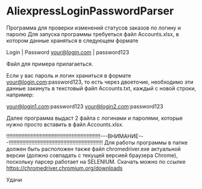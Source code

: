 # AliexpressLoginPasswordParser
Программа для проверки изменений статусов заказов по логину и паролю
Для запуска программы требуеться файл Accounts.xlsx, в котором данные храняться в следующем формате

Login	          | Password
your@login.com	| password123

Файл для примера прилагаеться. 

Если у вас пароль и логин храниться в формате your@login.com:password123, то есть через двоеточие, необходимо эти данные закинуть в текстовый файл Accounts.txt, 
каждый с новой строки, например:

your@login1.com:password123
your@login2.com:password123

Далее программа выдаст 2 файла с логинами и паролями, которые нужно просто вставить в файл Accounts.xlsx.

!!!!!!!!!!!!!!!!!!!!!!!!!!!!!!!!!!!!!!!!!!!!!!!!!!!!!!!!!!!!!!---ВНИМАНИЕ---!!!!!!!!!!!!!!!!!!!!!!!!!!!!!!!!!!!!!!!!!!!!!!!!!!!!!!!!!!!!!!
Для работы программы в папке должен быть расположен также файл chromedriver.exe актуальной версии (должно совпадать с текущей версией браузера Chrome), поскольку парсер работает на SELENIUM.
Скачать можно по ссылке https://chromedriver.chromium.org/downloads

Удачи
